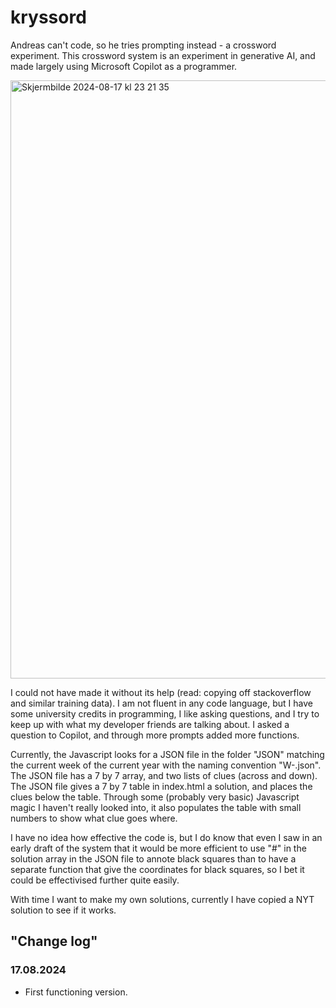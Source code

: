 # kryssord
Andreas can't code, so he tries prompting instead - a crossword experiment. This crossword system is an experiment in generative AI, and made largely using Microsoft Copilot as a programmer. 

<img width="957" alt="Skjermbilde 2024-08-17 kl  23 21 35" src="https://github.com/user-attachments/assets/64693d67-55ca-4b37-8ee2-f2b3ac31782c">

I could not have made it without its help (read: copying off stackoverflow and similar training data). I am not fluent in any code language, but I have some university credits in programming, I like asking questions, and I try to keep up with what my developer friends are talking about. I asked a question to Copilot, and through more prompts added more functions.

Currently, the Javascript looks for a JSON file in the folder "JSON" matching the current week of the current year with the naming convention "W<week>-<year>.json". The JSON file has a 7 by 7 array, and two lists of clues (across and down). The JSON file gives a 7 by 7 table in index.html a solution, and places the clues below the table. Through some (probably very basic) Javascript magic I haven't really looked into, it also populates the table with small numbers to show what clue goes where.

I have no idea how effective the code is, but I do know that even I saw in an early draft of the system that it would be more efficient to use "#" in the solution array in the JSON file to annote black squares than to have a separate function that give the coordinates for black squares, so I bet it could be effectivised further quite easily.

With time I want to make my own solutions, currently I have copied a NYT solution to see if it works.

## "Change log"
### 17.08.2024
* First functioning version.
